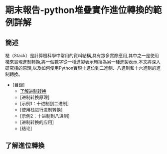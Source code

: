 # 期末報告-python堆疊實作進位轉換的範例詳解
## 簡述 
棧（Stack）是計算機科學中常用的資料結構,具有眾多實際應用,其中之一是使用棧來實現進制轉換,將一個數字從一種進製表示轉換為另一種進製表示,本文將深入研究棧的原理,以及如何使用Python實現十進位到二進制、八進制和十六進制的進制轉換。
- [目錄]
   - [了解进制转换](##了解進位轉換)
   - [进制转换原理]
   - [示例1：十进制到二进制]
   - [使用栈进行进制转换]
   - [示例2：十进制到八进制]
   - [进制转换的应用]
   - [结论]
## 了解進位轉換
